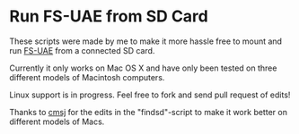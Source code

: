# Run FS-UAE from SD Card

These scripts were made by me to make it more hassle free to mount and run [FS-UAE] from a connected SD card.

Currently it only works on Mac OS X and have only been tested on three different models of Macintosh computers.

Linux support is in progress. Feel free to fork and send pull request of edits!

Thanks to [cmsj] for the edits in the "findsd"-script to make it work better on different models of Macs.

[cmsj]:https://github.com/cmsj
[FS-UAE]:https://fs-uae.net/

